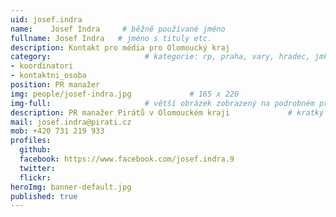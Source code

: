 ```yaml
---
uid: josef.indra
name:    Josef Indra     # běžně používané jméno
fullname: Josef Indra   # jméno s tituly etc.
description: Kontakt pro média pro Olomoucký kraj
category:                     # kategorie: rp, praha, vary, hradec, jmk, senat
- koordinatori
- kontaktni_osoba 
position: PR manažer
img: people/josef-indra.jpg             # 165 x 220
img-full:                     # větší obrázek zobrazený na podrobném profilu
description: PR manažer Pirátů v Olomouckém kraji             # kratký popis, max 160 znaků
mail: josef.indra@pirati.cz
mob: +420 731 219 933
profiles:
  github:
  facebook: https://www.facebook.com/josef.indra.9
  twitter:         
  flickr: 
heroImg: banner-default.jpg
published: true
---
```

